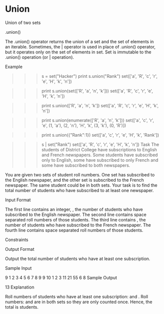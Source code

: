 # Union
Union of two sets

.union()

The .union() operator returns the union of a set and the set of elements in an iterable.
Sometimes, the | operator is used in place of .union() operator, but it operates only on the set of elements in set.
Set is immutable to the .union() operation (or | operation).

Example

>>> s = set("Hacker")
>>> print s.union("Rank")
set(['a', 'R', 'c', 'r', 'e', 'H', 'k', 'n'])

>>> print s.union(set(['R', 'a', 'n', 'k']))
set(['a', 'R', 'c', 'r', 'e', 'H', 'k', 'n'])

>>> print s.union(['R', 'a', 'n', 'k'])
set(['a', 'R', 'c', 'r', 'e', 'H', 'k', 'n'])

>>> print s.union(enumerate(['R', 'a', 'n', 'k']))
set(['a', 'c', 'r', 'e', (1, 'a'), (2, 'n'), 'H', 'k', (3, 'k'), (0, 'R')])

>>> print s.union({"Rank":1})
set(['a', 'c', 'r', 'e', 'H', 'k', 'Rank'])

>>> s | set("Rank")
set(['a', 'R', 'c', 'r', 'e', 'H', 'k', 'n'])
Task
The students of District College have subscriptions to English and French newspapers. Some students have subscribed only to English, some have subscribed to only French and some have subscribed to both newspapers.

You are given two sets of student roll numbers. One set has subscribed to the English newspaper, and the other set is subscribed to the French newspaper. The same student could be in both sets. Your task is to find the total number of students who have subscribed to at least one newspaper.

Input Format

The first line contains an integer, , the number of students who have subscribed to the English newspaper.
The second line contains  space separated roll numbers of those students.
The third line contains , the number of students who have subscribed to the French newspaper.
The fourth line contains  space separated roll numbers of those students.

Constraints


Output Format

Output the total number of students who have at least one subscription.

Sample Input

9
1 2 3 4 5 6 7 8 9
9
10 1 2 3 11 21 55 6 8
Sample Output

13
Explanation

Roll numbers of students who have at least one subscription:
 and . Roll numbers:  and  are in both sets so they are only counted once.
Hence, the total is  students.

